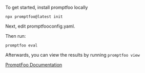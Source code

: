 To get started, install promptfoo locally


```
npx promptfoo@latest init
```

Next, edit promptfooconfig.yaml.

Then run:
```
promptfoo eval
```

Afterwards, you can view the results by running `promptfoo view`


[PromptFoo Documentation](https://www.promptfoo.dev/docs/intro)

